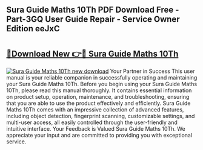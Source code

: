## Sura Guide Maths 10Th PDF Download Free - Part-3GQ User Guide Repair - Service Owner Edition eeJxC

# <h2><a href="http://bc95126.oget.top/?id=Sura+Guide+Maths+10Th">🔗Download New 👉🔴 Sura Guide Maths 10Th</a></h2>

[![Sura Guide Maths 10Th new download](https://i.imgur.com/5g1atiW.png)](http://bc95126.oget.top/?id=Sura+Guide+Maths+10Th)
Your Partner in Success This user manual is your reliable companion in successfully operating and maintaining your Sura Guide Maths 10Th. Before you begin using your Sura Guide Maths 10Th, please read this manual thoroughly. It contains essential information on product setup, operation, maintenance, and troubleshooting, ensuring that you are able to use the product effectively and efficiently. Sura Guide Maths 10Th comes with an impressive collection of advanced features, including object detection, fingerprint scanning, customizable settings, and multi-user access, all easily controlled through the user-friendly and intuitive interface. Your Feedback is Valued Sura Guide Maths 10Th. We appreciate your input and are committed to providing you with exceptional service.
